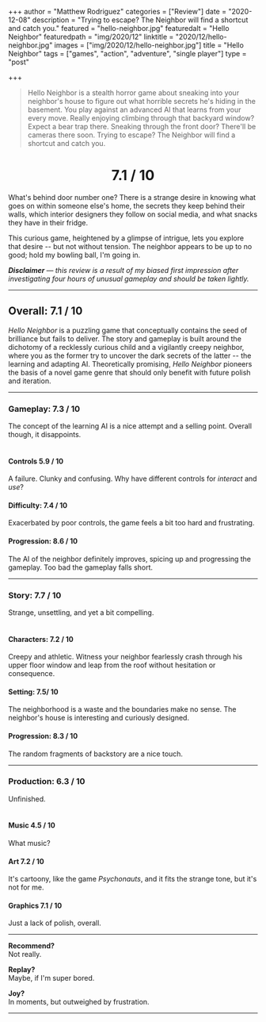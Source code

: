+++
author = "Matthew Rodriguez"
categories = ["Review"]
date = "2020-12-08"
description = "Trying to escape? The Neighbor will find a shortcut and catch you."
featured = "hello-neighbor.jpg"
featuredalt = "Hello Neighbor"
featuredpath = "img/2020/12"
linktitle = "2020/12/hello-neighbor.jpg"
images = ["img/2020/12/hello-neighbor.jpg"]
title = "Hello Neighbor"
tags = ["games", "action", "adventure", "single player"]
type = "post"

+++


> Hello Neighbor is a stealth horror game about sneaking into your neighbor's house to figure out what horrible secrets he's hiding in the basement. You play against an advanced AI that learns from your every move. Really enjoying climbing through that backyard window? Expect a bear trap there. Sneaking through the front door? There'll be cameras there soon. Trying to escape? The Neighbor will find a shortcut and catch you.

<h1 style="text-align: center">7.1 / 10</h1>

What's behind door number one? There is a strange desire in knowing what goes on within someone else's home, the secrets they keep behind their walls, which interior designers they follow on social media, and what snacks they have in their fridge.

This curious game, heightened by a glimpse of intrigue, lets you explore that desire -- but not without tension. The neighbor appears to be up to no good; hold my bowling ball, I'm going in.

*<b>Disclaimer</b> &mdash; this review is a result of my biased first impression after investigating four hours of unusual gameplay and should be taken lightly.*

***

## Overall: 7.1 / 10

*Hello Neighbor* is a puzzling game that conceptually contains the seed of brilliance but fails to deliver. The story and gameplay is built around the dichotomy of a recklessly curious child and a vigilantly creepy neighbor, where you as the former try to uncover the dark secrets of the latter -- the learning and adapting AI. Theoretically promising, *Hello Neighbor* pioneers the basis of a novel game genre that should only benefit with future polish and iteration.

***

### Gameplay: 7.3 / 10
The concept of the learning AI is a nice attempt and a selling point. Overall though, it disappoints.
<br>
<br>

#### Controls 5.9 / 10
A failure. Clunky and confusing. Why have different controls for *interact* and *use*?

#### Difficulty: 7.4 / 10
Exacerbated by poor controls, the game feels a bit too hard and frustrating.

#### Progression: 8.6 / 10
The AI of the neighbor definitely improves, spicing up and progressing the gameplay. Too bad the gameplay falls short.

***

### Story: 7.7 / 10
Strange, unsettling, and yet a bit compelling.
<br>
<br>

#### Characters: 7.2 / 10
Creepy and athletic. Witness your neighbor fearlessly crash through his upper floor window and leap from the roof without hesitation or consequence.

#### Setting: 7.5/ 10
The neighborhood is a waste and the boundaries make no sense. The neighbor's house is interesting and curiously designed.

#### Progression: 8.3 / 10
The random fragments of backstory are a nice touch.

***

### Production: 6.3 / 10
Unfinished.
<br>
<br>

#### Music 4.5 / 10
What music?

#### Art 7.2 / 10
It's cartoony, like the game *Psychonauts*, and it fits the strange tone, but it's not for me.

#### Graphics 7.1 / 10
Just a lack of polish, overall.

***

**Recommend?**  
Not really.

**Replay?**  
Maybe, if I'm super bored.

**Joy?**  
In moments, but outweighed by frustration.

***

